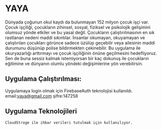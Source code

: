 # YAYA

Dünyada çoğunun okul kaydı da bulunmayan 152 milyon çocuk işçi var.
Çocuk işçiliği, çocukların zihinsel, sosyal, fiziksel ve psikolojik gelişimini olumsuz yönde etkiler ve bu yasal değil.
Çocukların çalıştırılmasının en sık rastlanan nedeni maddi sıkıntılar. 
İnsanlar okumayan, okuyamayan ve çalıştırılan çocukları görünce sadece üzülüp geçebilir veya ailesinin maddi durumunu düşünüp polise bildirmekten çekinebilir. 
Bu uygulama ile okuryazarlığı arttırmayı ve çocuk işçiliğinin önüne geçilmesini hedefliyoruz.
Sen de buna sessiz kalmak istemiyorsan bir kaç dokunuş ile çocukların eğitimine ve dünyanın olumlu yöndeki 
değişimlerine yön verebilirsin.

## Uygulama Çalıştırılması:
  Uygulamaya login olmak için FirebaseAuth teknolojisi kullanıldı.
  email:yaya@gmail.com
  şifre:147258

## Uygulama Teknolojileri
    CloudStroge ile ihbar verileri tutulmak için kullanılıyor.
    
    
